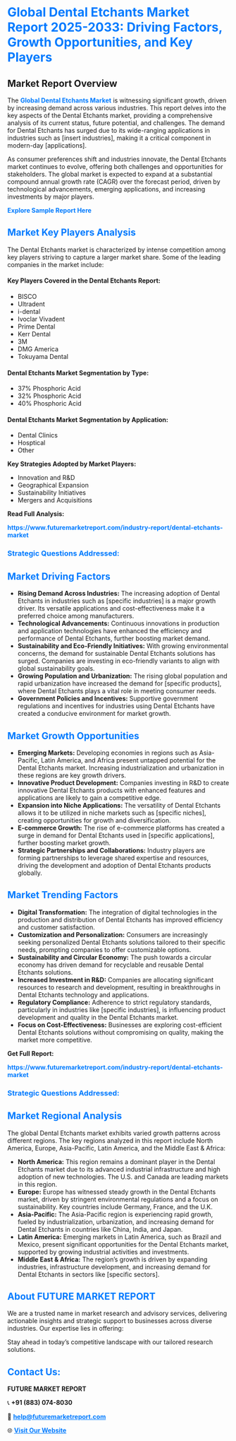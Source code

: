 <h1 style="color: #007BFF;">Global Dental Etchants Market Report 2025-2033: Driving Factors, Growth Opportunities, and Key Players</h1>

<section id="overview">
<h2>Market Report Overview</h2>
<p>The <a href="https://www.futuremarketreport.com/industry-report/dental-etchants-market" style="color: #007BFF; text-decoration: none;"><strong>Global Dental Etchants Market</strong></a> is witnessing significant growth, driven by increasing demand across various industries. This report delves into the key aspects of the Dental Etchants market, providing a comprehensive analysis of its current status, future potential, and challenges. The demand for Dental Etchants has surged due to its wide-ranging applications in industries such as [insert industries], making it a critical component in modern-day [applications].</p>
<p>As consumer preferences shift and industries innovate, the Dental Etchants market continues to evolve, offering both challenges and opportunities for stakeholders. The global market is expected to expand at a substantial compound annual growth rate (CAGR) over the forecast period, driven by technological advancements, emerging applications, and increasing investments by major players.</p>
</section>

<section id="overview">
<p><a href="https://www.futuremarketreport.com/request-sample/reportId=26091" style="color: #007BFF; text-decoration: none;"><strong>Explore Sample Report Here</strong></a></p>
</section>

<section id="key-players">
<h2 style="color: #007BFF;">Market Key Players Analysis</h2>
<p>The Dental Etchants market is characterized by intense competition among key players striving to capture a larger market share. Some of the leading companies in the market include:</p>
<h4>Key Players Covered in the Dental Etchants Report:</h4>
<ul><li>BISCO</li><li>Ultradent</li><li>i-dental</li><li>Ivoclar Vivadent</li><li>Prime Dental</li><li>Kerr Dental</li><li>3M</li><li>DMG America</li><li>Tokuyama Dental</li></ul>
<h4>Dental Etchants Market Segmentation by Type:</h4>
<ul><li>37% Phosphoric Acid</li><li>32% Phosphoric Acid</li><li>40% Phosphoric Acid</li></ul>

<h4>Dental Etchants Market Segmentation by Application:</h4>
<ul><li>Dental Clinics</li><li>Hosptical</li><li>Other</li></ul>
<p><strong>Key Strategies Adopted by Market Players:</strong></p>
<ul>
<li>Innovation and R&D</li>
<li>Geographical Expansion</li>
<li>Sustainability Initiatives</li>
<li>Mergers and Acquisitions</li>
</ul>
</section>

<section>
<p><strong>Read Full Analysis: </strong></p><a href="https://www.futuremarketreport.com/industry-report/dental-etchants-market" style="color: #007BFF; text-decoration: none;"><strong>https://www.futuremarketreport.com/industry-report/dental-etchants-market</strong></a>
<h3 style="color: #007BFF;">Strategic Questions Addressed:</h3>
</section>

<section id="driving-factors">
<h2 style="color: #007BFF;">Market Driving Factors</h2>
<ul>
<li><strong>Rising Demand Across Industries:</strong> The increasing adoption of Dental Etchants in industries such as [specific industries] is a major growth driver. Its versatile applications and cost-effectiveness make it a preferred choice among manufacturers.</li>
<li><strong>Technological Advancements:</strong> Continuous innovations in production and application technologies have enhanced the efficiency and performance of Dental Etchants, further boosting market demand.</li>
<li><strong>Sustainability and Eco-Friendly Initiatives:</strong> With growing environmental concerns, the demand for sustainable Dental Etchants solutions has surged. Companies are investing in eco-friendly variants to align with global sustainability goals.</li>
<li><strong>Growing Population and Urbanization:</strong> The rising global population and rapid urbanization have increased the demand for [specific products], where Dental Etchants plays a vital role in meeting consumer needs.</li>
<li><strong>Government Policies and Incentives:</strong> Supportive government regulations and incentives for industries using Dental Etchants have created a conducive environment for market growth.</li>
</ul>
</section>

<section id="growth-opportunities">
<h2 style="color: #007BFF;">Market Growth Opportunities</h2>
<ul>
<li><strong>Emerging Markets:</strong> Developing economies in regions such as Asia-Pacific, Latin America, and Africa present untapped potential for the Dental Etchants market. Increasing industrialization and urbanization in these regions are key growth drivers.</li>
<li><strong>Innovative Product Development:</strong> Companies investing in R&D to create innovative Dental Etchants products with enhanced features and applications are likely to gain a competitive edge.</li>
<li><strong>Expansion into Niche Applications:</strong> The versatility of Dental Etchants allows it to be utilized in niche markets such as [specific niches], creating opportunities for growth and diversification.</li>
<li><strong>E-commerce Growth:</strong> The rise of e-commerce platforms has created a surge in demand for Dental Etchants used in [specific applications], further boosting market growth.</li>
<li><strong>Strategic Partnerships and Collaborations:</strong> Industry players are forming partnerships to leverage shared expertise and resources, driving the development and adoption of Dental Etchants products globally.</li>
</ul>
</section>

<section id="trending-factors">
<h2 style="color: #007BFF;">Market Trending Factors</h2>
<ul>
<li><strong>Digital Transformation:</strong> The integration of digital technologies in the production and distribution of Dental Etchants has improved efficiency and customer satisfaction.</li>
<li><strong>Customization and Personalization:</strong> Consumers are increasingly seeking personalized Dental Etchants solutions tailored to their specific needs, prompting companies to offer customizable options.</li>
<li><strong>Sustainability and Circular Economy:</strong> The push towards a circular economy has driven demand for recyclable and reusable Dental Etchants solutions.</li>
<li><strong>Increased Investment in R&D:</strong> Companies are allocating significant resources to research and development, resulting in breakthroughs in Dental Etchants technology and applications.</li>
<li><strong>Regulatory Compliance:</strong> Adherence to strict regulatory standards, particularly in industries like [specific industries], is influencing product development and quality in the Dental Etchants market.</li>
<li><strong>Focus on Cost-Effectiveness:</strong> Businesses are exploring cost-efficient Dental Etchants solutions without compromising on quality, making the market more competitive.</li>
</ul>
</section>

<section>
<p><strong>Get Full Report: </strong></p><a href="https://www.futuremarketreport.com/industry-report/dental-etchants-market" style="color: #007BFF; text-decoration: none;"><strong>https://www.futuremarketreport.com/industry-report/dental-etchants-market</strong></a>
<h3 style="color: #007BFF;">Strategic Questions Addressed:</h3>
</section>


<section id="regional-analysis">
<h2 style="color: #007BFF;">Market Regional Analysis</h2>
<p>The global Dental Etchants market exhibits varied growth patterns across different regions. The key regions analyzed in this report include North America, Europe, Asia-Pacific, Latin America, and the Middle East & Africa:</p>
<ul>
<li><strong>North America:</strong> This region remains a dominant player in the Dental Etchants market due to its advanced industrial infrastructure and high adoption of new technologies. The U.S. and Canada are leading markets in this region.</li>
<li><strong>Europe:</strong> Europe has witnessed steady growth in the Dental Etchants market, driven by stringent environmental regulations and a focus on sustainability. Key countries include Germany, France, and the U.K.</li>
<li><strong>Asia-Pacific:</strong> The Asia-Pacific region is experiencing rapid growth, fueled by industrialization, urbanization, and increasing demand for Dental Etchants in countries like China, India, and Japan.</li>
<li><strong>Latin America:</strong> Emerging markets in Latin America, such as Brazil and Mexico, present significant opportunities for the Dental Etchants market, supported by growing industrial activities and investments.</li>
<li><strong>Middle East & Africa:</strong> The region’s growth is driven by expanding industries, infrastructure development, and increasing demand for Dental Etchants in sectors like [specific sectors].</li>
</ul>
</section>

<footer>
<h2 style="color: #007BFF;">About FUTURE MARKET REPORT</h2>
<p>We are a trusted name in market research and advisory services, delivering actionable insights and strategic support to businesses across diverse industries. Our expertise lies in offering:</p>

<p>Stay ahead in today’s competitive landscape with our tailored research solutions.</p>

<h2 style="color: #007BFF;">Contact Us:</h2>
<p><strong>FUTURE MARKET REPORT</strong></p>
<p>📞 <strong>+91 (883) 074-8030</strong></p>
<p>📧 <strong><a href="mailto:help@futuremarketreport.com" style="color: #007BFF;">help@futuremarketreport.com</a></strong></p>
<p>🌐 <strong><a href="https://www.futuremarketreport.com/" style="color: #007BFF;">Visit Our Website</a></strong></p>
</footer>